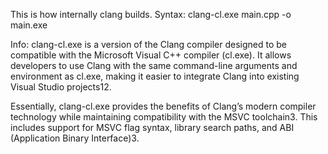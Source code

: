 This is how internally clang builds.
Syntax: clang-cl.exe main.cpp -o main.exe

Info:
clang-cl.exe is a version of the Clang compiler designed to be compatible with the Microsoft Visual C++ compiler (cl.exe). It allows developers to use Clang with the same command-line arguments and environment as cl.exe, making it easier to integrate Clang into existing Visual Studio projects12.

Essentially, clang-cl.exe provides the benefits of Clang’s modern compiler technology while maintaining compatibility with the MSVC toolchain3. This includes support for MSVC flag syntax, library search paths, and ABI (Application Binary Interface)3.
